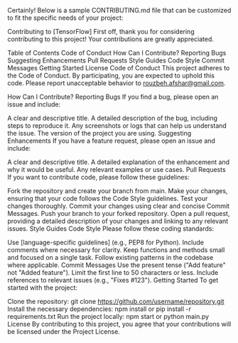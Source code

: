 
Certainly! Below is a sample CONTRIBUTING.md file that can be customized to fit the specific needs of your project:

Contributing to [TensorFlow]
First off, thank you for considering contributing to this project! Your contributions are greatly appreciated.

Table of Contents
Code of Conduct
How Can I Contribute?
Reporting Bugs
Suggesting Enhancements
Pull Requests
Style Guides
Code Style
Commit Messages
Getting Started
License
Code of Conduct
This project adheres to the Code of Conduct. By participating, you are expected to uphold this code. Please report unacceptable behavior to rouzbeh.afshar@gmail.com.

How Can I Contribute?
Reporting Bugs
If you find a bug, please open an issue and include:

A clear and descriptive title.
A detailed description of the bug, including steps to reproduce it.
Any screenshots or logs that can help us understand the issue.
The version of the project you are using.
Suggesting Enhancements
If you have a feature request, please open an issue and include:

A clear and descriptive title.
A detailed explanation of the enhancement and why it would be useful.
Any relevant examples or use cases.
Pull Requests
If you want to contribute code, please follow these guidelines:

Fork the repository and create your branch from main.
Make your changes, ensuring that your code follows the Code Style guidelines.
Test your changes thoroughly.
Commit your changes using clear and concise Commit Messages.
Push your branch to your forked repository.
Open a pull request, providing a detailed description of your changes and linking to any relevant issues.
Style Guides
Code Style
Please follow these coding standards:

Use [language-specific guidelines] (e.g., PEP8 for Python).
Include comments where necessary for clarity.
Keep functions and methods small and focused on a single task.
Follow existing patterns in the codebase where applicable.
Commit Messages
Use the present tense ("Add feature" not "Added feature").
Limit the first line to 50 characters or less.
Include references to relevant issues (e.g., "Fixes #123").
Getting Started
To get started with the project:

Clone the repository: git clone https://github.com/username/repository.git
Install the necessary dependencies: npm install or pip install -r requirements.txt
Run the project locally: npm start or python main.py
License
By contributing to this project, you agree that your contributions will be licensed under the Project License.
